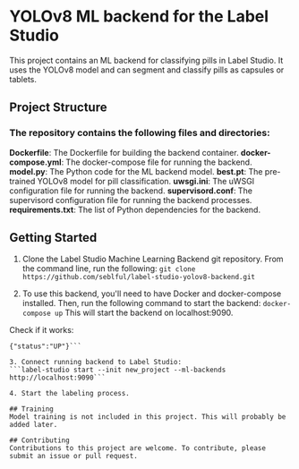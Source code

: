 # YOLOv8 ML backend for the Label Studio

This project contains an ML backend for classifying pills in Label Studio. It uses the YOLOv8 model and can segment and classify pills as capsules or tablets.

## Project Structure
### The repository contains the following files and directories:

**Dockerfile**: The Dockerfile for building the backend container.
**docker-compose.yml**: The docker-compose file for running the backend.
**model.py**: The Python code for the ML backend model.
**best.pt**: The pre-trained YOLOv8 model for pill classification.
**uwsgi.ini**: The uWSGI configuration file for running the backend.
**supervisord.conf**: The supervisord configuration file for running the backend processes.
**requirements.txt**: The list of Python dependencies for the backend.

## Getting Started
1. Clone the Label Studio Machine Learning Backend git repository. From the command line, run the following:
```git clone https://github.com/seblful/label-studio-yolov8-backend.git```

2. To use this backend, you'll need to have Docker and docker-compose installed. Then, run the following command to start the backend:
```docker-compose up```
This will start the backend on localhost:9090.

Check if it works:
```$ curl http://localhost:9090/health
{"status":"UP"}```

3. Connect running backend to Label Studio:
```label-studio start --init new_project --ml-backends http://localhost:9090```

4. Start the labeling process.

## Training
Model training is not included in this project. This will probably be added later.

## Contributing
Contributions to this project are welcome. To contribute, please submit an issue or pull request.
